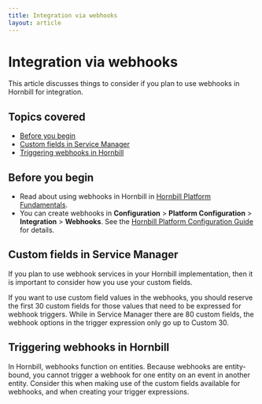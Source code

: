 ```yaml
---
title: Integration via webhooks
layout: article
---
```

# Integration via webhooks
This article discusses things to consider if you plan to use webhooks in Hornbill for integration.

## Topics covered
* [Before you begin](/servicemanager-config/administration/integration-webhooks#before-you-begin)
* [Custom fields in Service Manager](/servicemanager-config/administration/integration-webhooks#custom-fields-in-service-manager)
* [Triggering webhooks in Hornbill](/servicemanager-config/administration/integration-webhooks#triggering-webhooks-in-hornbill)

## Before you begin
* Read about using webhooks in Hornbill in [Hornbill Platform Fundamentals](/esp-fundamentals/core-capabilities/integration/web-hooks).
* You can create webhooks in **Configuration** > **Platform Configuration** > **Integration** > **Webhooks**. See the [Hornbill Platform Configuration Guide](/esp-config/integration/webhooks) for details.

## Custom fields in Service Manager
If you plan to use webhook services in your Hornbill implementation, then it is important to consider how you use your custom fields.

If you want to use custom field values in the webhooks, you should reserve the first 30 custom fields for those values that need to be expressed for webhook triggers. While in Service Manager there are 80 custom fields, the webhook options in the trigger expression only go up to Custom 30.

## Triggering webhooks in Hornbill
In Hornbill, webhooks function on entities. Because webhooks are entity-bound, you cannot trigger a webhook for one entity on an event in another entity. Consider this when making use of the custom fields available for webhooks, and when creating your trigger expressions.